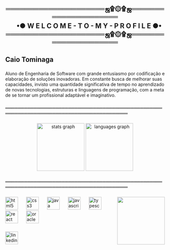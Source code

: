 <h2 align="center">═════════════════════ஜ۩۞۩ஜ═════════════════════<br>　  •● W E L C O M E - T O - M Y - P R O F I L E ●•<br>═════════════════════ஜ۩۞۩ஜ═════════════════════</h2>

###

<h2 align="left">Caio Tominaga</h2>

###

<p align="left">Aluno de Engenharia de Software com grande entusiasmo por codificação e elaboração de soluções inovadoras. Em constante busca de melhorar suas capacidades, invisto uma quantidade significativa de tempo no aprendizado de novas tecnologias, estruturas e linguagens de programação, com a meta de se tornar um profissional adaptável e imaginativo.</p>

###

<p align="left">═════════════════════════════════════════════════════════════════════════════════════════</p>

###

<div align="center">
  <img src="https://github-readme-stats.vercel.app/api?username=tominagacaio&hide_title=false&hide_rank=false&show_icons=true&include_all_commits=true&count_private=true&disable_animations=false&theme=gruvbox_light&locale=en&hide_border=false&order=1" height="150" alt="stats graph"  />
  <img src="https://github-readme-stats.vercel.app/api/top-langs?username=tominagacaio&locale=en&hide_title=false&layout=compact&card_width=320&langs_count=5&theme=gruvbox_light&hide_border=false&order=2" height="150" alt="languages graph"  />
</div>

###

<p align="left">═════════════════════════════════════════════════════════════════════════════════════════</p>

###

<img align="right" height="150" src="https://media3.giphy.com/media/v1.Y2lkPTc5MGI3NjExeDdtaDI3YXE1MTQwamdjdW8zNHdyODdjNzEzaWdpbjIxYzhvNDBhNCZlcD12MV9pbnRlcm5hbF9naWZfYnlfaWQmY3Q9Zw/2IudUHdI075HL02Pkk/giphy.gif"  />

###

<div align="left">
  <img src="https://skillicons.dev/icons?i=html" height="40" alt="html5 logo"  />
  <img width="18" />
  <img src="https://skillicons.dev/icons?i=css" height="40" alt="css3 logo"  />
  <img width="18" />
  <img src="https://skillicons.dev/icons?i=java" height="40" alt="java logo"  />
  <img width="18" />
  <img src="https://cdn.jsdelivr.net/gh/devicons/devicon/icons/javascript/javascript-original.svg" height="40" alt="javascript logo"  />
  <img width="18" />
  <img src="https://cdn.jsdelivr.net/gh/devicons/devicon/icons/typescript/typescript-original.svg" height="40" alt="typescript logo"  />
  <img width="18" />
  <img src="https://cdn.jsdelivr.net/gh/devicons/devicon/icons/react/react-original.svg" height="40" alt="react logo"  />
  <img width="18" />
  <img src="https://cdn.jsdelivr.net/gh/devicons/devicon/icons/oracle/oracle-original.svg" height="40" alt="oracle logo"  />
</div>

###

<div align="left">
  <a href="https://www.linkedin.com/in/caio-tominaga-641378292/" target="_blank">
    <img src="https://img.shields.io/static/v1?message=LinkedIn&logo=linkedin&label=&color=0077B5&logoColor=white&labelColor=&style=for-the-badge" height="40" alt="linkedin logo"  />
  </a>
</div>

###
